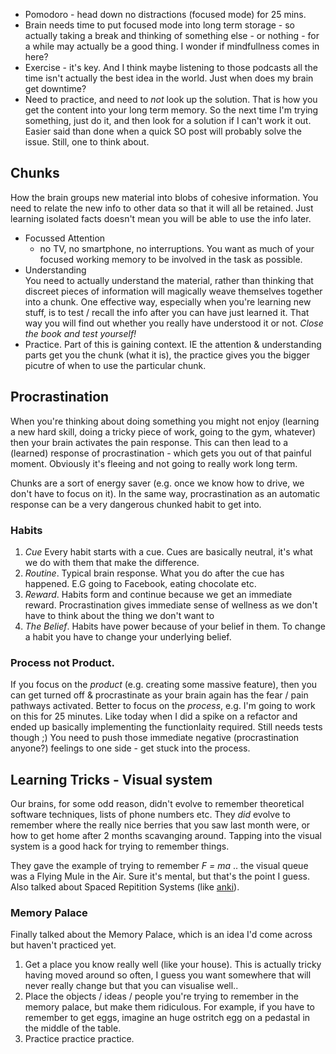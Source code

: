 - Pomodoro - head down no distractions (focused mode) for 25 mins.
- Brain needs time to put focused mode into long term storage - so actually
taking a break and thinking of something else - or nothing - for a while
may actually be a good thing.  I wonder if mindfullness comes in here?
- Exercise - it's key.  And I think maybe listening to those podcasts all the time isn't actually the best idea in the world.
Just when does my brain get downtime?
- Need to practice, and need to _not_ look up the solution.  That is how you get the content into your long term memory.  So the
next time I'm trying something, just do it, and then look for a solution if I can't work it out. Easier said than done when a
quick SO post will probably solve the issue.  Still, one to think about.


## Chunks

How the brain groups new material into blobs of cohesive information.  You need to relate the new info to other data
so that it will all be retained.  Just learning isolated facts doesn't mean you will be able to use the info later.

- Focussed Attention
  - no TV, no smartphone, no interruptions.  You want as much of your focused working memory to be involved in the task as possible.
- Understanding<br/>
You need to actually understand the material, rather than thinking that discreet pieces of information will magically weave themselves
together into a chunk.  One effective way, especially when you're learning new stuff, is to test / recall the info after you can have
just learned it.  That way you will find out whether you really have understood it or not. _Close the book and test yourself!_
- Practice.  Part of this is gaining context.  IE the attention & understanding parts get you the chunk (what it is), the practice gives you the
bigger picutre of when to use the particular chunk.

## Procrastination

When you're thinking about doing something you might not enjoy (learning a new hard skill, doing a tricky piece of work, going to the gym, whatever)
then your brain activates the pain response.  This can then lead to a (learned) response of procrastination - which gets you out of that painful moment.
Obviously it's fleeing and not going to really work long term.

Chunks are a sort of energy saver (e.g. once we know how to drive, we don't have to focus on it).  In the same way, procrastination as an automatic response
can be a very dangerous chunked habit to get into.

### Habits

1. *Cue* Every habit starts with a cue.  Cues are basically neutral, it's what we do with them that make the difference.
2. *Routine*.  Typical brain response. What you do after the cue has happened.  E.G going to Facebook, eating chocolate etc.
3. *Reward*. Habits form and continue because we get an immediate reward.  Procrastination gives immediate sense of wellness as we don't have to think about the thing we don't want to
4. *The Belief*. Habits have power because of your belief in them.  To change a habit you have to change your underlying belief.

### Process not Product.

If you focus on the *product* (e.g. creating some massive feature), then you can get turned off & procrastinate as your brain again has the fear / pain pathways activated.  Better to focus on the *process*, e.g. I'm going to work on this for 25 minutes.  Like today when I did a spike on a refactor and ended up basically implementing the functionlaity required.  Still needs tests though ;)  You need to push those immediate negative (procrastination anyone?) feelings to one side - get stuck into the process.


## Learning Tricks - Visual system

Our brains, for some odd reason, didn't evolve to remember theoretical software techniques, lists of phone numbers etc.  They _did_ evolve to remember where the really nice berries that you saw last month were, or how to get home after 2 months scavanging around.  Tapping into the visual system is a good hack for trying to remember things.

They gave the example of trying to remember *F = ma* .. the visual queue was a Flying Mule in the Air.  Sure it's mental, but that's the point I guess.  Also talked about Spaced Repitition Systems (like [anki](http://ankisrs.net)).

### Memory Palace

Finally talked about the Memory Palace, which is an idea I'd come across but haven't practiced yet.

1. Get a place you know really well (like your house).  This is actually
   tricky having moved around so often, I guess you want
   somewhere that will never really change but that you can visualise well..
2. Place the objects / ideas / people you're trying to remember in the memory
   palace, but make them ridiculous.  For example, if you have to remember to
   get eggs, imagine an huge ostritch egg on a pedastal in the middle of the table.
3. Practice practice practice.


